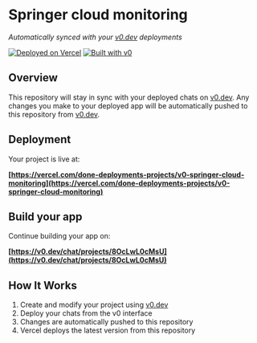 # Springer cloud monitoring

*Automatically synced with your [v0.dev](https://v0.dev) deployments*

[![Deployed on Vercel](https://img.shields.io/badge/Deployed%20on-Vercel-black?style=for-the-badge&logo=vercel)](https://vercel.com/done-deployments-projects/v0-springer-cloud-monitoring)
[![Built with v0](https://img.shields.io/badge/Built%20with-v0.dev-black?style=for-the-badge)](https://v0.dev/chat/projects/8OcLwL0cMsU)

## Overview

This repository will stay in sync with your deployed chats on [v0.dev](https://v0.dev).
Any changes you make to your deployed app will be automatically pushed to this repository from [v0.dev](https://v0.dev).

## Deployment

Your project is live at:

**[https://vercel.com/done-deployments-projects/v0-springer-cloud-monitoring](https://vercel.com/done-deployments-projects/v0-springer-cloud-monitoring)**

## Build your app

Continue building your app on:

**[https://v0.dev/chat/projects/8OcLwL0cMsU](https://v0.dev/chat/projects/8OcLwL0cMsU)**

## How It Works

1. Create and modify your project using [v0.dev](https://v0.dev)
2. Deploy your chats from the v0 interface
3. Changes are automatically pushed to this repository
4. Vercel deploys the latest version from this repository